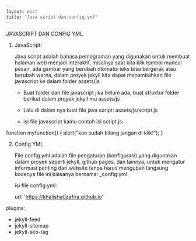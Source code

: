 ```yaml
---
layout: post
title: "Java script dan config.yml"
---
```


JAVASCRIPT DAN CONFIG YML

1. JavaScript:

   Java script adalah bahasa pemograman yang digunakan untuk membuat halaman web
   menjadi interaktif, misalnya saat kita klik tombol muncul pesan, ada gambar
   yang berubah otomatis teks bisa bergerak atau berubah warna, dalam proyek jekyll kita dapat
   menambahkan file javascript ke dalam folder assets/js

   - Buat folder dan file javascript
     jika belum ada, buat struktur folder berikut dalam proyek jekyll mu assets/js

   - Lalu di dalam nya buat file java script: assets/js/script.js  
   - isi file javascript kamu contoh isi script.js:

 function myfunction() {
    alert("kan sudah bilang jangan di klik!");
} 

2. Config YML

   File config.yml adalah file pengaturan (konfigurasi) yang digunakan dalam proyek
   seperti jekyll, github pages, dan lainnya, untuk mengatur informasi penting
   dari website tanpa harus mengubah langsung kodenya file ini biasanya bernama: _config.yml

   isi file config.yml:

   url: 'https://khalisha0zafira.github.io'

 plugins:
  - jekyll-feed
  - jekyll-sitemap
  - jekyll-seo-tag


